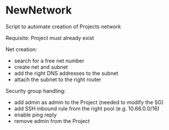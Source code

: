 # NewNetwork
Script to automate creation of Projects network

Requisite: Project must already exist

Net creation:
   - search for a free net number
   - create net and subnet
   - add the right DNS addresses to the subnet
   - attach the subnet to the right router
   
Security group handling:
   - add admin as admin to the Project (needed to modify the SG)
   - add SSH inbound rule from the right pool (e.g. 10.66.0.0/16)
   - enable ping reply
   - remove admin from the Project
   
